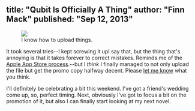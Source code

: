 title: "Qubit Is Officially A Thing"
author: "Finn Mack"
published: "Sep 12, 2013"
---
<figure>
  <img src='/img/qubit-live.png'/>
  <figcaption>I know how to upload things.</figcaption>
</figure>

It took several tries--I kept screwing it up<span class="note">I say that, but the thing that's annoying is that it takes forever to correct mistakes. Reminds me of the [Apple App Store process][app-store].</span>--but I *think* I finally managed to not only upload the file but get the promo copy halfway decent. Please [let me know][about-me] what you think.

[app-store]:http://readwrite.com/2013/07/30/apple-faces-app-review-backlog-after-developer-center-breach#awesm=~ohbBAL4bMNMhhl
[about-me]:/page/about-me

<!-- more -->

I'll definitely be celebrating a bit this weekend. I've got a friend's wedding come up, so, perfect timing. Next, obviously I've got to focus a bit on the promotion of it, but also I can finally start looking at my next novel.


